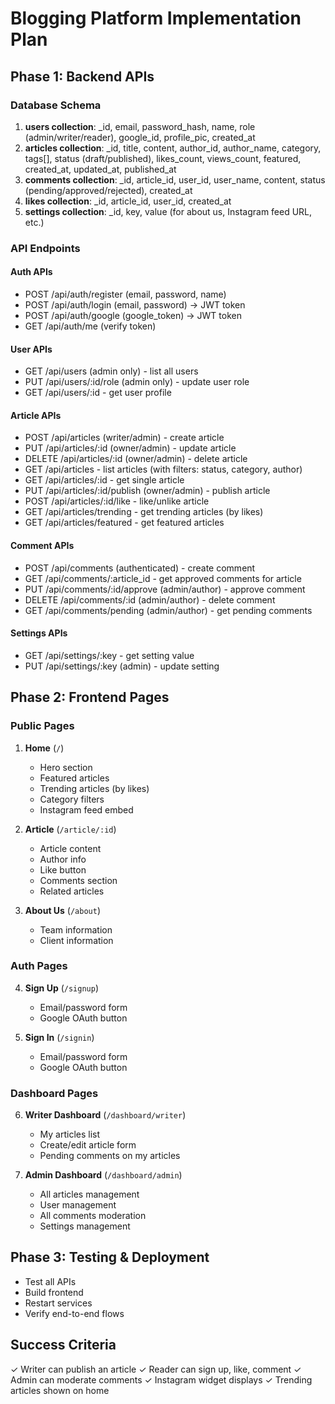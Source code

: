 # Blogging Platform Implementation Plan

## Phase 1: Backend APIs

### Database Schema
1. **users collection**: _id, email, password_hash, name, role (admin/writer/reader), google_id, profile_pic, created_at
2. **articles collection**: _id, title, content, author_id, author_name, category, tags[], status (draft/published), likes_count, views_count, featured, created_at, updated_at, published_at
3. **comments collection**: _id, article_id, user_id, user_name, content, status (pending/approved/rejected), created_at
4. **likes collection**: _id, article_id, user_id, created_at
5. **settings collection**: _id, key, value (for about us, Instagram feed URL, etc.)

### API Endpoints

#### Auth APIs
- POST /api/auth/register (email, password, name)
- POST /api/auth/login (email, password) → JWT token
- POST /api/auth/google (google_token) → JWT token
- GET /api/auth/me (verify token)

#### User APIs
- GET /api/users (admin only) - list all users
- PUT /api/users/:id/role (admin only) - update user role
- GET /api/users/:id - get user profile

#### Article APIs
- POST /api/articles (writer/admin) - create article
- PUT /api/articles/:id (owner/admin) - update article
- DELETE /api/articles/:id (owner/admin) - delete article
- GET /api/articles - list articles (with filters: status, category, author)
- GET /api/articles/:id - get single article
- PUT /api/articles/:id/publish (owner/admin) - publish article
- POST /api/articles/:id/like - like/unlike article
- GET /api/articles/trending - get trending articles (by likes)
- GET /api/articles/featured - get featured articles

#### Comment APIs
- POST /api/comments (authenticated) - create comment
- GET /api/comments/:article_id - get approved comments for article
- PUT /api/comments/:id/approve (admin/author) - approve comment
- DELETE /api/comments/:id (admin/author) - delete comment
- GET /api/comments/pending (admin/author) - get pending comments

#### Settings APIs
- GET /api/settings/:key - get setting value
- PUT /api/settings/:key (admin) - update setting

## Phase 2: Frontend Pages

### Public Pages
1. **Home** (`/`)
   - Hero section
   - Featured articles
   - Trending articles (by likes)
   - Category filters
   - Instagram feed embed

2. **Article** (`/article/:id`)
   - Article content
   - Author info
   - Like button
   - Comments section
   - Related articles

3. **About Us** (`/about`)
   - Team information
   - Client information

### Auth Pages
4. **Sign Up** (`/signup`)
   - Email/password form
   - Google OAuth button

5. **Sign In** (`/signin`)
   - Email/password form
   - Google OAuth button

### Dashboard Pages
6. **Writer Dashboard** (`/dashboard/writer`)
   - My articles list
   - Create/edit article form
   - Pending comments on my articles

7. **Admin Dashboard** (`/dashboard/admin`)
   - All articles management
   - User management
   - All comments moderation
   - Settings management

## Phase 3: Testing & Deployment
- Test all APIs
- Build frontend
- Restart services
- Verify end-to-end flows

## Success Criteria
✓ Writer can publish an article
✓ Reader can sign up, like, comment
✓ Admin can moderate comments
✓ Instagram widget displays
✓ Trending articles shown on home
